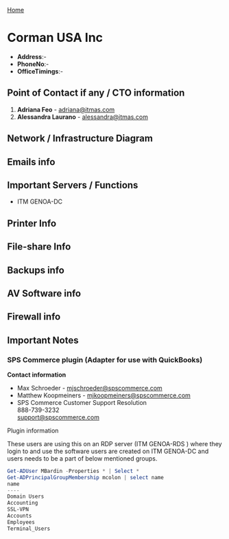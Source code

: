 [Home](../README.md)

# Corman USA Inc

- **Address**:-
- **PhoneNo**:-
- **OfficeTimings**:-

## Point of Contact if any / CTO information

1. **Adriana Feo** - adriana@itmas.com 
2. **Alessandra Laurano** - alessandra@itmas.com

## Network / Infrastructure Diagram


## Emails info


## Important Servers / Functions

* ITM GENOA-DC


## Printer Info


## File-share Info


## Backups info


## AV Software info


## Firewall info


## Important Notes

### SPS Commerce plugin (Adapter for use with QuickBooks)

**Contact information**
* Max Schroeder - mjschroeder@spscommerce.com
* Matthew Koopmeiners - mjkoopmeiners@spscommerce.com
* SPS Commerce 
    Customer Support Resolution  
    888-739-3232  
    support@spscommerce.com

Plugin information

These users are using this on an RDP server (ITM GENOA-RDS ) where they login to and use the software users are created on ITM GENOA-DC and users needs to be a part of below mentioned groups.
```Powershell console
Get-ADUser MBardin -Properties * | Select *
Get-ADPrincipalGroupMembership mcolon | select name
name
----
Domain Users
Accounting
SSL-VPN
Accounts
Employees
Terminal_Users
```
